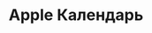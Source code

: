 ---
layout: default
title: Apple Календарь
parent: Календарь
has_children: true
nav_order: 3
permalink: "/#apple-%D0%BA%D0%B0%D0%BB%D0%B5%D0%BD%D0%B4%D0%B0%D1%80%D1%8C"
---